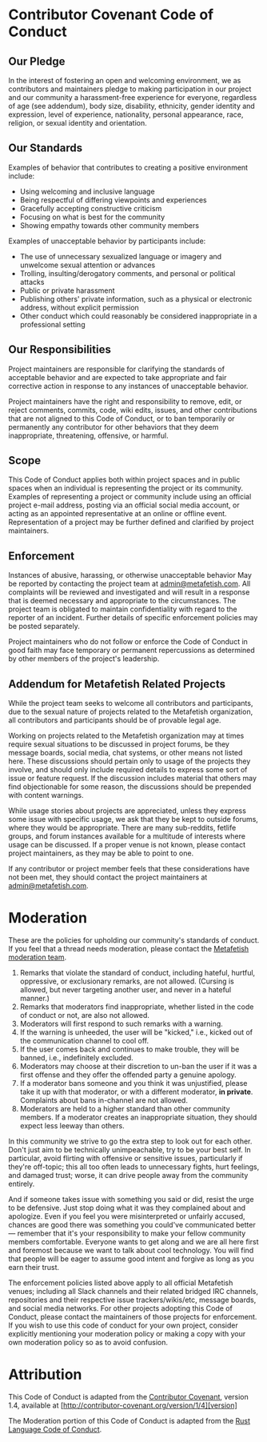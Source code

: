 # Contributor Covenant Code of Conduct

## Our Pledge

In the interest of fostering an open and welcoming environment, we as
contributors and maintainers pledge to making participation in our
project and our community a harassment-free experience for everyone,
regardless of age (see addendum), body size, disability, ethnicity,
gender identity and expression, level of experience, nationality,
personal appearance, race, religion, or sexual identity and
orientation.

## Our Standards

Examples of behavior that contributes to creating a positive
environment include:

* Using welcoming and inclusive language
* Being respectful of differing viewpoints and experiences
* Gracefully accepting constructive criticism
* Focusing on what is best for the community
* Showing empathy towards other community members

Examples of unacceptable behavior by participants include:

* The use of unnecessary sexualized language or imagery and unwelcome
  sexual attention or advances
* Trolling, insulting/derogatory comments, and personal or political
  attacks
* Public or private harassment
* Publishing others' private information, such as a physical or
  electronic address, without explicit permission
* Other conduct which could reasonably be considered inappropriate in
  a professional setting

## Our Responsibilities

Project maintainers are responsible for clarifying the standards of
acceptable behavior and are expected to take appropriate and fair
corrective action in response to any instances of unacceptable
behavior.

Project maintainers have the right and responsibility to remove, edit,
or reject comments, commits, code, wiki edits, issues, and other
contributions that are not aligned to this Code of Conduct, or to ban
temporarily or permanently any contributor for other behaviors that
they deem inappropriate, threatening, offensive, or harmful.

## Scope

This Code of Conduct applies both within project spaces and in public
spaces when an individual is representing the project or its
community. Examples of representing a project or community include
using an official project e-mail address, posting via an official
social media account, or acting as an appointed representative at an
online or offline event. Representation of a project may be further
defined and clarified by project maintainers.

## Enforcement

Instances of abusive, harassing, or otherwise unacceptable behavior
May be reported by contacting the project team at
admin@metafetish.com. All complaints will be reviewed and investigated
and will result in a response that is deemed necessary and appropriate
to the circumstances. The project team is obligated to maintain
confidentiality with regard to the reporter of an incident. Further
details of specific enforcement policies may be posted separately.

Project maintainers who do not follow or enforce the Code of Conduct
in good faith may face temporary or permanent repercussions as
determined by other members of the project's leadership.

## Addendum for Metafetish Related Projects

While the project team seeks to welcome all contributors and
participants, due to the sexual nature of projects related to the
Metafetish organization, all contributors and participants should be
of provable legal age.

Working on projects related to the Metafetish organization may at
times require sexual situations to be discussed in project forums, be
they message boards, social media, chat systems, or other means not
listed here. These discussions should pertain only to usage of the
projects they involve, and should only include required details to
express some sort of issue or feature request. If the discussion
includes material that others may find objectionable for some reason,
the discussions should be prepended with content warnings.

While usage stories about projects are appreciated, unless they
express some issue with specific usage, we ask that they be kept to
outside forums, where they would be appropriate. There are many
sub-reddits, fetlife groups, and forum instances available for a
multitude of interests where usage can be discussed. If a proper venue
is not known, please contact project maintainers, as they may be able
to point to one.

If any contributor or project member feels that these considerations
have not been met, they should contact the project maintainers at
admin@metafetish.com.

# Moderation

These are the policies for upholding our community's standards of
conduct. If you feel that a thread needs moderation, please contact
the [Metafetish moderation team](mailto:admin@metafetish.com).

1. Remarks that violate the standard of conduct, including hateful,
   hurtful, oppressive, or exclusionary remarks, are not allowed.
   (Cursing is allowed, but never targeting another user, and never in
   a hateful manner.)
2. Remarks that moderators find inappropriate, whether listed in the
   code of conduct or not, are also not allowed.
3. Moderators will first respond to such remarks with a warning.
4. If the warning is unheeded, the user will be "kicked," i.e., kicked
   out of the communication channel to cool off.
5. If the user comes back and continues to make trouble, they will be
   banned, i.e., indefinitely excluded.
6. Moderators may choose at their discretion to un-ban the user if it
   was a first offense and they offer the offended party a genuine
   apology.
7. If a moderator bans someone and you think it was unjustified,
   please take it up with that moderator, or with a different
   moderator, **in private**. Complaints about bans in-channel are not
   allowed.
8. Moderators are held to a higher standard than other community
   members. If a moderator creates an inappropriate situation, they
   should expect less leeway than others.

In this community we strive to go the extra step to look out for each
other. Don't just aim to be technically unimpeachable, try to be your
best self. In particular, avoid flirting with offensive or sensitive
issues, particularly if they're off-topic; this all too often leads to
unnecessary fights, hurt feelings, and damaged trust; worse, it can
drive people away from the community entirely.

And if someone takes issue with something you said or did, resist the
urge to be defensive. Just stop doing what it was they complained
about and apologize. Even if you feel you were misinterpreted or
unfairly accused, chances are good there was something you could've
communicated better — remember that it's your responsibility to make
your fellow community members comfortable. Everyone wants to get along
and we are all here first and foremost because we want to talk about
cool technology. You will find that people will be eager to assume
good intent and forgive as long as you earn their trust.

The enforcement policies listed above apply to all official Metafetish
venues; including all Slack channels and their related bridged IRC
channels, repositories and their respective issue trackers/wikis/etc,
message boards, and social media networks. For other projects adopting
this Code of Conduct, please contact the maintainers of those projects
for enforcement. If you wish to use this code of conduct for your own
project, consider explicitly mentioning your moderation policy or
making a copy with your own moderation policy so as to avoid
confusion.

# Attribution

This Code of Conduct is adapted from the [Contributor Covenant][homepage], version 1.4,
available at [http://contributor-covenant.org/version/1/4][version]

[homepage]: http://contributor-covenant.org
[version]: http://contributor-covenant.org/version/1/4/

The Moderation portion of this Code of Conduct is adapted from
the [Rust Language Code of Conduct](https://www.rust-lang.org/en-US/conduct.html).